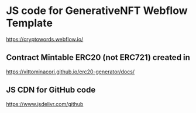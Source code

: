 # JS code for GenerativeNFT Webflow Template

https://cryptowords.webflow.io/

## Contract Mintable ERC20 (not ERC721) created in
https://vittominacori.github.io/erc20-generator/docs/

## JS CDN for GitHub code
https://www.jsdelivr.com/github
